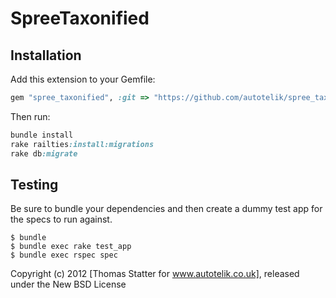SpreeTaxonified
===============

## Installation

Add this extension to your Gemfile:

```ruby 
gem "spree_taxonified", :git => "https://github.com/autotelik/spree_taxonified.git"
 ```


Then run:
```ruby 
bundle install
rake railties:install:migrations
rake db:migrate
```


Testing
-------

Be sure to bundle your dependencies and then create a dummy test app for the specs to run against.

    $ bundle
    $ bundle exec rake test_app
    $ bundle exec rspec spec


Copyright (c) 2012 [Thomas Statter for www.autotelik.co.uk], released under the New BSD License
